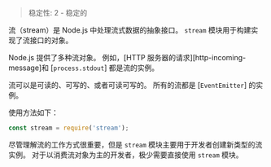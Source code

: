 
<!--introduced_in=v0.10.0-->

> 稳定性: 2 - 稳定的

流（stream）是 Node.js 中处理流式数据的抽象接口。
`stream` 模块用于构建实现了流接口的对象。

Node.js 提供了多种流对象。 
例如，[HTTP 服务器的请求][http-incoming-message]和 [`process.stdout`] 都是流的实例。

流可以是可读的、可写的、或者可读可写的。
所有的流都是 [`EventEmitter`] 的实例。

使用方法如下：

```js
const stream = require('stream');
```

尽管理解流的工作方式很重要，但是 `stream` 模块主要用于开发者创建新类型的流实例。 
对于以消费流对象为主的开发者，极少需要直接使用 `stream` 模块。

